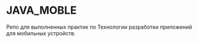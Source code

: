 # JAVA_MOBLE
Репо для выполненных практик по Технологии разработки приложений для мобильных устройств.
